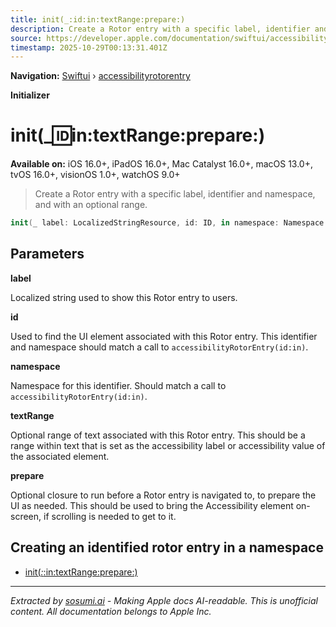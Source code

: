 ```yaml
---
title: init(_:id:in:textRange:prepare:)
description: Create a Rotor entry with a specific label, identifier and namespace, and with an optional range.
source: https://developer.apple.com/documentation/swiftui/accessibilityrotorentry/init(_:id:in:textrange:prepare:)
timestamp: 2025-10-29T00:13:31.401Z
---
```


**Navigation:** [Swiftui](/documentation/swiftui) › [accessibilityrotorentry](/documentation/swiftui/accessibilityrotorentry)

**Initializer**

# init(_:id:in:textRange:prepare:)

**Available on:** iOS 16.0+, iPadOS 16.0+, Mac Catalyst 16.0+, macOS 13.0+, tvOS 16.0+, visionOS 1.0+, watchOS 9.0+

> Create a Rotor entry with a specific label, identifier and namespace, and with an optional range.

```swift
init(_ label: LocalizedStringResource, id: ID, in namespace: Namespace.ID, textRange: Range<String.Index>? = nil, prepare: @escaping () -> Void = {})
```

## Parameters

**label**

Localized string used to show this Rotor entry to users.



**id**

Used to find the UI element associated with this Rotor entry. This identifier and namespace should match a call to `accessibilityRotorEntry(id:in)`.



**namespace**

Namespace for this identifier. Should match a call to `accessibilityRotorEntry(id:in)`.



**textRange**

Optional range of text associated with this Rotor entry. This should be a range within text that is set as the accessibility label or accessibility value of the associated element.



**prepare**

Optional closure to run before a Rotor entry is navigated to, to prepare the UI as needed. This should be used to bring the Accessibility element on-screen, if scrolling is needed to get to it.



## Creating an identified rotor entry in a namespace

- [init(_:_:in:textRange:prepare:)](/documentation/swiftui/accessibilityrotorentry/init(_:_:in:textrange:prepare:))

---

*Extracted by [sosumi.ai](https://sosumi.ai) - Making Apple docs AI-readable.*
*This is unofficial content. All documentation belongs to Apple Inc.*
